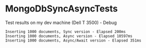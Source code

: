 # MongoDbSyncAsyncTests

Test results on my dev machine (Dell T 3500) - Debug

    Inserting 1000 documents, Sync version - Elapsed 200ms
    Inserting 1000 documents, Async version - Elapsed 10597ms
    Inserting 1000 documents, Async/Await version - Elapsed 351ms
    

